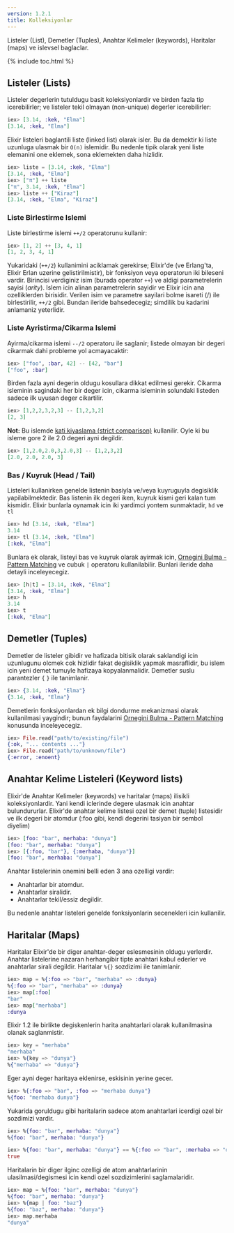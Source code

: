 ```yaml
---
version: 1.2.1
title: Kolleksiyonlar
---
```


Listeler (List), Demetler (Tuples), Anahtar Kelimeler (keywords), Haritalar (maps) ve islevsel baglaclar.

{% include toc.html %}

## Listeler (Lists)

Listeler degerlerin tutuldugu basit koleksiyonlardir ve birden fazla tip icerebilirler; ve listeler tekil olmayan (non-unique) degerler icerebilirler:

```elixir
iex> [3.14, :kek, "Elma"]
[3.14, :kek, "Elma"]
```

Elixir listeleri baglantili liste (linked list) olarak isler. Bu da demektir ki liste uzunluga ulasmak bir `O(n)` islemidir. Bu nedenle tipik olarak yeni liste elemanini one eklemek, sona eklemekten daha hizlidir.


```elixir
iex> liste = [3.14, :kek, "Elma"]
[3.14, :kek, "Elma"]
iex> ["π"] ++ liste
["π", 3.14, :kek, "Elma"]
iex> liste ++ ["Kiraz"]
[3.14, :kek, "Elma", "Kiraz"]
```


### Liste Birlestirme Islemi

Liste birlestirme islemi `++/2` operatorunu kullanir:

```elixir
iex> [1, 2] ++ [3, 4, 1]
[1, 2, 3, 4, 1]
```

Yukaridaki (`++/2`) kullanimini aciklamak gerekirse; Elixir'de (ve Erlang'ta, Elixir Erlan uzerine gelistirilmistir), bir fonksiyon veya operatorun iki bileseni vardir. Birincisi verdiginiz isim (burada operator `++`) ve aldigi parametrelerin sayisi (_arity_). Islem icin alinan parametrelerin sayidir ve Elixir icin ana ozelliklerden birisidir. Verilen isim ve parametre sayilari bolme isareti (/) ile birlestirilir, `++/2` gibi. Bundan ileride bahsedecegiz; simdilik bu kadarini anlamaniz yeterlidir.


### Liste Ayristirma/Cikarma Islemi

Ayirma/cikarma islemi `--/2` operatoru ile saglanir; listede olmayan bir degeri cikarmak dahi probleme yol acmayacaktir:

```elixir
iex> ["foo", :bar, 42] -- [42, "bar"]
["foo", :bar]
```

Birden fazla ayni degerin oldugu kosullara dikkat edilmesi gerekir. Cikarma isleminin sagindaki her bir deger icin, cikarma isleminin solundaki listeden sadece ilk uyusan deger cikartilir.


```elixir
iex> [1,2,2,3,2,3] -- [1,2,3,2]
[2, 3]
```

**Not:** Bu islemde [kati kiyaslama (strict comparison)](../basics/#comparison) kullanilir. Oyle ki bu isleme gore 2 ile 2.0 degeri ayni degildir.

```elixir
iex> [1,2.0,2.0,3,2.0,3] -- [1,2,3,2]
[2.0, 2.0, 2.0, 3]
```

### Bas / Kuyruk (Head / Tail)

Listeleri kullanirken genelde listenin basiyla ve/veya kuyruguyla degisiklik yapilabilmektedir. Bas listenin ilk degeri iken, kuyruk kismi geri kalan tum kismidir. Elixir bunlarla oynamak icin iki yardimci yontem sunmaktadir, `hd` ve `tl`


```elixir
iex> hd [3.14, :kek, "Elma"]
3.14
iex> tl [3.14, :kek, "Elma"]
[:kek, "Elma"]
```

Bunlara ek olarak, listeyi bas ve kuyruk olarak ayirmak icin, [Ornegini Bulma - Pattern Matching](../pattern-matching/) ve cubuk `|` operatoru kullanilabilir. Bunlari ileride daha detayli inceleyecegiz.

```elixir
iex> [h|t] = [3.14, :kek, "Elma"]
[3.14, :kek, "Elma"]
iex> h
3.14
iex> t
[:kek, "Elma"]
```

## Demetler (Tuples)

Demetler de listeler gibidir ve hafizada bitisik olarak saklandigi icin uzunlugunu olcmek cok hizlidir fakat degisiklik yapmak masraflidir, bu islem icin yeni demet tumuyle hafizaya kopyalanmalidir. Demetler suslu parantezler `{` `}` ile tanimlanir.

```elixir
iex> {3.14, :kek, "Elma"}
{3.14, :kek, "Elma"}
```


Demetlerin fonksiyonlardan ek bilgi dondurme mekanizmasi olarak kullanilmasi yaygindir; bunun faydalarini [Ornegini Bulma - Pattern Matching](../pattern-matching/) konusunda inceleyecegiz.

```elixir
iex> File.read("path/to/existing/file")
{:ok, "... contents ..."}
iex> File.read("path/to/unknown/file")
{:error, :enoent}
```


## Anahtar Kelime Listeleri (Keyword lists)

Elixir'de Anahtar Kelimeler (keywords) ve haritalar (maps) ilisikli koleksiyonlardir. Yani kendi iclerinde degere ulasmak icin anahtar bulundururlar. Elixir'de anahtar kelime listesi ozel bir demet (tuple) listesidir ve ilk degeri bir atomdur (:foo gibi, kendi degerini tasiyan bir sembol diyelim)


```elixir
iex> [foo: "bar", merhaba: "dunya"]
[foo: "bar", merhaba: "dunya"]
iex> [{:foo, "bar"}, {:merhaba, "dunya"}]
[foo: "bar", merhaba: "dunya"]
```

Anahtar listelerinin onemini belli eden 3 ana ozelligi vardir:

+ Anahtarlar bir atomdur.
+ Anahtarlar siralidir.
+ Anahtarlar tekil/essiz degildir.

Bu nedenle anahtar listeleri genelde fonksiyonlarin secenekleri icin kullanilir.


## Haritalar (Maps)

Haritalar Elixir'de bir diger anahtar-deger eslesmesinin oldugu yerlerdir. Anahtar listelerine nazaran herhangibir tipte anahtari kabul ederler ve anahtarlar sirali degildir.
Haritalar `%{}` sozdizimi ile tanimlanir.


```elixir
iex> map = %{:foo => "bar", "merhaba" => :dunya}
%{:foo => "bar", "merhaba" => :dunya}
iex> map[:foo]
"bar"
iex> map["merhaba"]
:dunya
```

Elixir 1.2 ile birlikte degiskenlerin harita anahtarlari olarak kullanilmasina olanak saglanmistir.

```elixir
iex> key = "merhaba"
"merhaba"
iex> %{key => "dunya"}
%{"merhaba" => "dunya"}
```

Eger ayni deger haritaya eklenirse, eskisinin yerine gecer.

```elixir
iex> %{:foo => "bar", :foo => "merhaba dunya"}
%{foo: "merhaba dunya"}
```

Yukarida goruldugu gibi haritalarin sadece atom anahtarlari icerdigi ozel bir sozdimizi vardir.

```elixir
iex> %{foo: "bar", merhaba: "dunya"}
%{foo: "bar", merhaba: "dunya"}

iex> %{foo: "bar", merhaba: "dunya"} == %{:foo => "bar", :merhaba => "dunya"}
true
```

Haritalarin bir diger ilginc ozelligi de atom anahtarlarinin ulasilmasi/degismesi icin kendi ozel sozdizimlerini saglamalaridir.

```elixir
iex> map = %{foo: "bar", merhaba: "dunya"}
%{foo: "bar", merhaba: "dunya"}
iex> %{map | foo: "baz"}
%{foo: "baz", merhaba: "dunya"}
iex> map.merhaba
"dunya"
```
